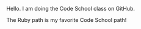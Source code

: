 Hello.  I am doing the Code School class on GitHub.

The Ruby path is my favorite Code School path!
